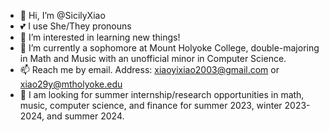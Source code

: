 - 👋 Hi, I’m @SicilyXiao
- 💕 I use She/They pronouns
- 👀 I’m interested in learning new things!
- 🌱 I’m currently a sophomore at Mount Holyoke College, double-majoring in Math and Music with an unofficial minor in Computer Science.
- 📫 Reach me by email. Address: xiaoyixiao2003@gmail.com or xiao29y@mtholyoke.edu
- 🔎 I am looking for summer internship/research opportunities in math, music, computer science, and finance for summer 2023, winter 2023-2024, and summer 2024.
<!---
SicilyXiao/SicilyXiao is a ✨ special ✨ repository because its `README.md` (this file) appears on your GitHub profile.
You can click the Preview link to take a look at your changes.
--->
